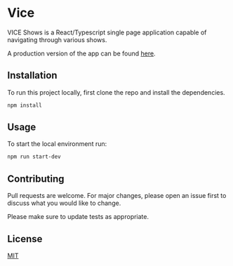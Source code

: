 # Vice

VICE Shows is a React/Typescript single page application capable of navigating through various shows.

A production version of the app can be found [here](https://vice-shows.surge.sh/).

## Installation

To run this project locally, first clone the repo and install the dependencies.  

```bash
npm install 
```

## Usage
To start the local environment run: 

```bash
npm run start-dev
```

## Contributing
Pull requests are welcome. For major changes, please open an issue first to discuss what you would like to change.

Please make sure to update tests as appropriate.

## License
[MIT](https://choosealicense.com/licenses/mit/)


